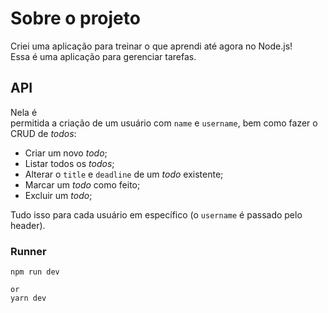 # Sobre o projeto
Criei uma aplicação para treinar o que aprendi até agora no Node.js!
Essa é uma aplicação para gerenciar tarefas. 

## API

Nela é permitida a criação de um usuário com `name` e `username`, bem como fazer o CRUD de *todos*:

- Criar um novo *todo*;
- Listar todos os *todos*;
- Alterar o `title` e `deadline` de um *todo* existente;
- Marcar um *todo* como feito;
- Excluir um *todo*;

Tudo isso para cada usuário em específico (o `username` é passado pelo header).

### Runner

```
npm run dev

or
yarn dev
```
